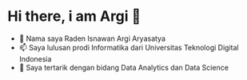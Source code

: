 # Hi there, i am Argi 👋
- 🔭 Nama saya Raden Isnawan Argi Aryasatya
- 📫 Saya lulusan prodi Informatika dari Universitas Teknologi Digital Indonesia
- 🌱 Saya tertarik dengan bidang Data Analytics dan Data Science
